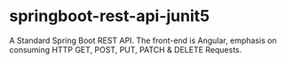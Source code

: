 # springboot-rest-api-junit5
A Standard Spring Boot REST API. The front-end is Angular, emphasis on consuming HTTP GET, POST, PUT, PATCH &amp; DELETE Requests.

